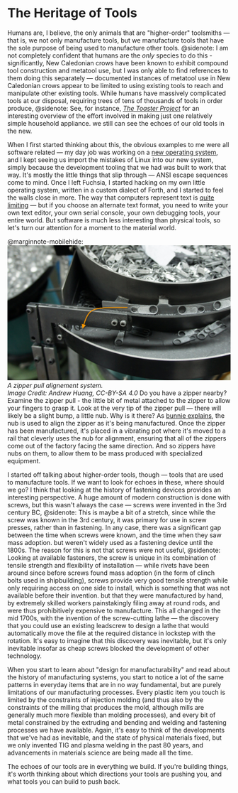 # The Heritage of Tools

Humans are, I believe, the only animals that are "higher-order" toolsmiths — that is, we not only manufacture tools, but we manufacture tools that have the sole purpose of being used to manufacture other tools.
@sidenote: I am not completely confident that humans are the *only* species to do this - significantly, New Caledonian crows have been known to exhibit compound tool construction and metatool use, but I was only able to find references to them doing this separately — documented instances of metatool use in New Caledonian crows appear to be limited to using existing tools to reach and manipulate other existing tools.
While humans have massively complicated tools at our disposal, requiring trees of tens of thousands of tools in order produce,
@sidenote: See, for instance, [*The Toaster Project*](https://www.thomasthwaites.com/the-toaster-project/) for an interesting overview of the effort involved in making just one relatively simple household appliance.
we still can see the echoes of our old tools in the new.

When I first started thinking about this, the obvious examples to me were all software related — my day job was working on a [new operating system](https://fuchsia.dev/), and I kept seeing us import the mistakes of Linux into our new system, simply because the development tooling that we had was built to work that way. It's mostly the little things that slip through — ANSI escape sequences come to mind. Once I left Fuchsia, I started hacking on my own little operating system, written in a custom dialect of Forth, and I started to feel the walls close in more. The way that computers represent text is [quite limiting](https://modelviewculture.com/pieces/i-can-text-you-a-pile-of-poo-but-i-cant-write-my-name) — but if you choose an alternate text format, you need to write your own text editor, your own serial console, your own debugging tools, your entire world. But software is much less interesting than physical tools, so let's turn our attention for a moment to the material world.

@marginnote-mobilehide: <img src="/img/post/tool-heritage/zip-align.jpg" alt="A pot full of zipper pulls, with a spiral going along the inside leading to a rail, where some of the zippers fall through and others hang on"/> *A zipper pull alignement system.<br>Image Credit: Andrew Huang, CC-BY-SA 4.0*
Do you have a zipper nearby? Examine the zipper pull - the little bit of metal attached to the zipper to allow your fingers to grasp it. Look at the very tip of the zipper pull — there will likely be a slight bump, a little nub. Why is it there? As [bunnie explains](https://www.bunniestudios.com/blog/?p=4364), the nub is used to align the zipper as it's being manufactured. Once the zipper has been manufactured, it's placed in a vibrating pot where it's moved to a rail that cleverly uses the nub for alignment, ensuring that all of the zippers come out of the factory facing the same direction. And so zippers have nubs on them, to allow them to be mass produced with specialized equipment.

I started off talking about higher-order tools, though — tools that are used to manufacture tools. If we want to look for echoes in these, where should we go? I think that looking at the history of fastening devices provides an interesting perspective. A huge amount of modern construction is done with screws, but this wasn't always the case — screws were invented in the 3rd century BC,
@sidenote: This is maybe a bit of a stretch, since while the screw was known in the 3rd century, it was primary for use in screw presses, rather than in fastening. In any case, there was a significant gap between the time when screws were known, and the time when they saw mass adoption.
but weren't widely used as a fastening device until the 1800s. The reason for this is not that screws were not useful,
@sidenote: Looking at available fasteners, the screw is unique in its combination of tensile strength and flexibility of installation — while rivets have been around since before screws found mass adoption (in the form of clinch bolts used in shipbuilding), screws provide very good tensile strength while only requiring access on one side to install, which is something that was not available before their invention.
but that they were manufactured by hand, by extremely skilled workers painstakingly filing away at round rods, and were thus prohibitively expensive to manufacture. This all changed in the mid 1700s, with the invention of the screw-cutting lathe — the discovery that you could use an existing leadscrew to design a lathe that would automatically move the file at the required distance in lockstep with the rotation. It's easy to imagine that this discovery was inevitable, but it's only inevitable insofar as cheap screws blocked the development of other technology.

When you start to learn about "design for manufacturability" and read about the history of manufacturing systems, you start to notice a lot of the same patterns in everyday items that are in no way fundamental, but are purely limitations of our manufacturing processes. Every plastic item you touch is limited by the constraints of injection molding (and thus also by the constraints of the milling that produces the mold, although mills are generally much more flexible than molding processes), and every bit of metal constrained by the extruding and bending and welding and fastening processes we have available. Again, it's easy to think of the developments that we've had as inevitable, and the state of physical materials fixed, but we only invented TIG and plasma welding in the past 80 years, and advancements in materials science are being made all the time.

The echoes of our tools are in everything we build. If you're building things, it's worth thinking about which directions your tools are pushing you, and what tools you can build to push back.
